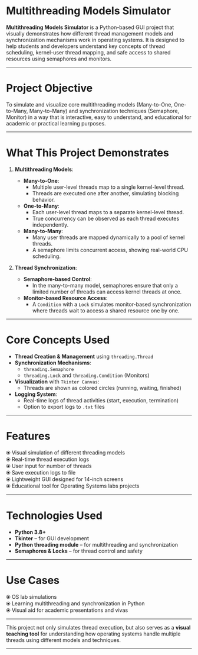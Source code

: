 # Multithreading Models Simulator

**Multithreading Models Simulator** is a Python-based GUI project that visually demonstrates how different thread management models and synchronization mechanisms work in operating systems. It is designed to help students and developers understand key concepts of thread scheduling, kernel-user thread mapping, and safe access to shared resources using semaphores and monitors.

---

# **Project Objective**

To simulate and visualize core multithreading models (Many-to-One, One-to-Many, Many-to-Many) and synchronization techniques (Semaphore, Monitor) in a way that is interactive, easy to understand, and educational for academic or practical learning purposes.

---

# **What This Project Demonstrates**

1. **Multithreading Models**:
   - **Many-to-One**:
     - Multiple user-level threads map to a single kernel-level thread.
     - Threads are executed one after another, simulating blocking behavior.
   - **One-to-Many**:
     - Each user-level thread maps to a separate kernel-level thread.
     - True concurrency can be observed as each thread executes independently.
   - **Many-to-Many**:
     - Many user threads are mapped dynamically to a pool of kernel threads.
     - A semaphore limits concurrent access, showing real-world CPU scheduling.

2. **Thread Synchronization**:
   - **Semaphore-based Control**:
     - In the many-to-many model, semaphores ensure that only a limited number of threads can access kernel threads at once.
   - **Monitor-based Resource Access**:
     - A `Condition` with a `Lock` simulates monitor-based synchronization where threads wait to access a shared resource one by one.

---

# **Core Concepts Used**

- **Thread Creation & Management** using `threading.Thread`
- **Synchronization Mechanisms**:
  - `threading.Semaphore`
  - `threading.Lock` and `threading.Condition` (Monitors)
- **Visualization** with `Tkinter Canvas`:
  - Threads are shown as colored circles (running, waiting, finished)
- **Logging System**:
  - Real-time logs of thread activities (start, execution, termination)
  - Option to export logs to `.txt` files

---

# **Features**

⦿ Visual simulation of different threading models  
⦿ Real-time thread execution logs  
⦿ User input for number of threads  
⦿ Save execution logs to file  
⦿ Lightweight GUI designed for 14-inch screens  
⦿ Educational tool for Operating Systems labs projects  

---

# **Technologies Used**

- **Python 3.8+**
- **Tkinter** – for GUI development
- **Python threading module** – for multithreading and synchronization
- **Semaphores & Locks** – for thread control and safety

---

# **Use Cases**

⦿ OS lab simulations  
⦿ Learning multithreading and synchronization in Python  
⦿ Visual aid for academic presentations and vivas  

---

This project not only simulates thread execution, but also serves as a **visual teaching tool** for understanding how operating systems handle multiple threads using different models and techniques.

---
